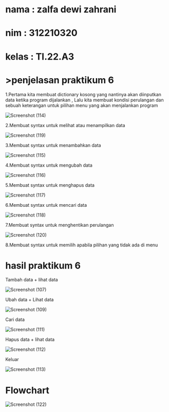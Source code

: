 # nama : zalfa dewi zahrani
# nim : 312210320
# kelas : TI.22.A3

# >penjelasan praktikum 6

1.Pertama kita membuat dictionary kosong yang nantinya akan diinputkan data ketika program dijalankan , Lalu kita membuat kondisi perulangan dan sebuah keterangan untuk pilihan menu yang akan menjalankan program

![Screenshot (114)](https://user-images.githubusercontent.com/115516617/204140034-5bad0b6c-a4f7-45be-94d1-90dd84205296.png)

2.Membuat syntax untuk melihat atau menampilkan data

![Screenshot (119)](https://user-images.githubusercontent.com/115516617/204140294-95fb0972-2642-4531-839a-2591a373a246.png)

3.Membuat syntax untuk menambahkan data

![Screenshot (115)](https://user-images.githubusercontent.com/115516617/204140518-36167f6b-484b-4b77-b0ef-e8089f9b8f9f.png)

4.Membuat syntax untuk mengubah data

![Screenshot (116)](https://user-images.githubusercontent.com/115516617/204140594-37dfa28b-e065-4f70-8b27-a6b677b04b8a.png)

5.Membuat syntax untuk menghapus data

![Screenshot (117)](https://user-images.githubusercontent.com/115516617/204140642-0d9da27f-a481-4391-8bcb-f529238ef3b4.png)

6.Membuat syntax untuk mencari data

![Screenshot (118)](https://user-images.githubusercontent.com/115516617/204140688-370563e6-878b-4d5c-8564-349d5a6c5d8f.png)

7.Membuat syntax untuk menghentikan perulangan

![Screenshot (120)](https://user-images.githubusercontent.com/115516617/204140746-16ed244c-b39a-4fa2-9948-7fc5854ee76c.png)

8.Membuat syntax untuk memilih apabila pilihan yang tidak ada di menu

# hasil praktikum 6

Tambah data + lihat data

![Screenshot (107)](https://user-images.githubusercontent.com/115516617/204141026-79f66595-e3e4-4e2c-90bc-a1057d12b56f.png)

Ubah data + Lihat data

![Screenshot (109)](https://user-images.githubusercontent.com/115516617/204141070-65d98d7a-bbd6-4afb-9aa1-2d0238b4bb90.png)

Cari data

![Screenshot (111)](https://user-images.githubusercontent.com/115516617/204141126-82b505cf-a9fa-4414-b1d8-f32180523866.png)

Hapus data + lihat data

![Screenshot (112)](https://user-images.githubusercontent.com/115516617/204141171-5d9204b6-0767-457a-a88b-526bf63e2f46.png)

Keluar

![Screenshot (113)](https://user-images.githubusercontent.com/115516617/204141225-978686cc-1963-40bf-9bf3-c66198d6d040.png)

# Flowchart

![Screenshot (122)](https://user-images.githubusercontent.com/115516617/204141437-07e97417-bce6-41e8-9c93-aeb05d276d0d.png)



